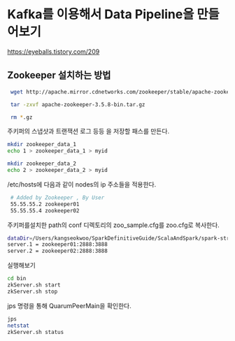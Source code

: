 # Kafka를 이용해서 Data Pipeline을 만들어보기 
https://eyeballs.tistory.com/209
## Zookeeper 설치하는 방법
~~~sh
 wget http://apache.mirror.cdnetworks.com/zookeeper/stable/apache-zookeeper-3.5.8-bin.tar.gz

 tar -zxvf apache-zookeeper-3.5.8-bin.tar.gz

 rm *.gz

~~~
주키퍼의 스냅샷과 트랜잭션 로그 등등 을 저장할 패스를 만든다.
~~~sh
mkdir zookeeper_data_1
echo 1 > zookeeper_data_1 > myid

mkdir zookeeper_data_2
echo 2 > zookeeper_data_2 > myid
~~~

/etc/hosts에 다음과 같이 nodes의 ip 주소들을 적용한다.
~~~sh
 # Added by Zookeeper , By User
 55.55.55.2 zookeeper01
 55.55.55.4 zookeeper02
~~~
주키퍼를설치한 path의 conf 디렉토리의 zoo_sample.cfg를 zoo.cfg로 복사한다.
~~~sh
dataDir=/Users/kangseokwoo/SparkDefinitiveGuide/ScalaAndSpark/spark-streaming-env/apache-zookeeper-3.5.8-bin/zookeeper_data
server.1 = zookeeper01:2888:3888
server.2 = zookeeper02:2888:3888
~~~
실행해보기
~~~sh
cd bin
zkServer.sh start
zkServer.sh stop
~~~
jps 명령을 통해 QuarumPeerMain을 확인한다.
~~~sh
jps 
netstat
zkServer.sh status
~~~